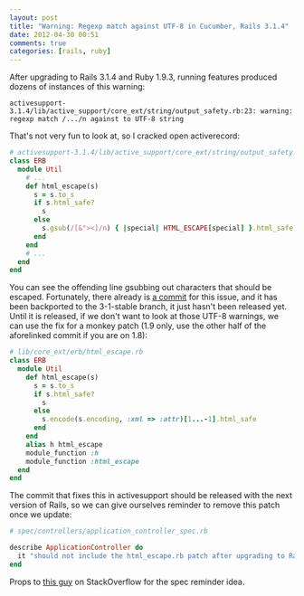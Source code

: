 ```yaml
---
layout: post
title: "Warning: Regexp match against UTF-8 in Cucumber, Rails 3.1.4"
date: 2012-04-30 00:51
comments: true
categories: [rails, ruby]
---
```


After upgrading to Rails 3.1.4 and Ruby 1.9.3, running features produced dozens of instances of this warning:

    activesupport-3.1.4/lib/active_support/core_ext/string/output_safety.rb:23: warning: regexp match /.../n against to UTF-8 string


That's not very fun to look at, so I cracked open activerecord:

``` ruby
# activesupport-3.1.4/lib/active_support/core_ext/string/output_safety.rb
class ERB
  module Util
    # ...
    def html_escape(s)
      s = s.to_s
      if s.html_safe?
        s
      else
        s.gsub(/[&"><]/n) { |special| HTML_ESCAPE[special] }.html_safe
      end
    end
    # ...
  end
end
```

You can see the offending line gsubbing out characters that should be escaped.
Fortunately, there already is [a commit](https://github.com/rails/rails/commit/63cd9432265a32d222353b535d60333c2a6a5125)
for this issue, and it has been backported to the 3-1-stable branch, it just hasn't been released yet.
Until it is released, if we don't want to look at those UTF-8 warnings, we can use the fix for a monkey patch
(1.9 only, use the other half of the aforelinked commit if you are on 1.8):

``` ruby
# lib/core_ext/erb/html_escape.rb
class ERB
  module Util
    def html_escape(s)
      s = s.to_s
      if s.html_safe?
        s
      else
        s.encode(s.encoding, :xml => :attr)[1...-1].html_safe
      end
    end
    alias h html_escape
    module_function :h
    module_function :html_escape
  end
end
```

The commit that fixes this in activesupport should be released with the next version of Rails, so we can give ourselves
reminder to remove this patch once we update:

``` ruby
# spec/controllers/application_controller_spec.rb

describe ApplicationController do
  it "should not include the html_escape.rb patch after upgrading to Rails 3.1.5"
end
```

Props to [this guy](http://stackoverflow.com/a/7189698/86630) on StackOverflow for the spec reminder idea.
